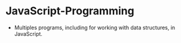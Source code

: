 # JavaScript-Programming

* Multiples programs, including for working with data structures, in JavaScript.
